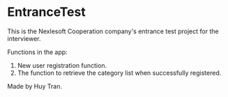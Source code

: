 # EntranceTest

This is the Nexlesoft Cooperation company's entrance test project for the interviewer.

Functions in the app:
1. New user registration function.
2. The function to retrieve the category list when successfully registered.

Made by Huy Tran.
